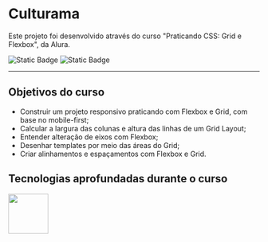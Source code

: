 # Culturama

  Este projeto foi desenvolvido através do curso "Praticando CSS: Grid e Flexbox", da Alura.

![Static Badge](https://img.shields.io/badge/Conclu%C3%ADdo-label?style=for-the-badge&label=Status) ![Static Badge](https://img.shields.io/badge/Alura-label?style=for-the-badge&label=Curso&color=%23000080)

<hr>

## Objetivos do curso

* Construir um projeto responsivo praticando com Flexbox e Grid, com base no mobile-first;
* Calcular a largura das colunas e altura das linhas de um Grid Layout;
* Entender alteração de eixos com Flexbox;
* Desenhar templates por meio das áreas do Grid;
* Criar alinhamentos e espaçamentos com Flexbox e Grid.

## Tecnologias aprofundadas durante o curso

<img src="https://cdn.jsdelivr.net/gh/devicons/devicon@latest/icons/css3/css3-original-wordmark.svg" width="80" height="80"/>

